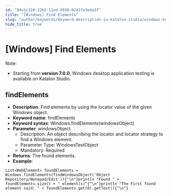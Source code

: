 ```yaml
---
id: "94e1c320-22b2-11ed-9930-0242fe3e4a3f"
title: "[Windows] Find Elements"
slug: "author/keywords/keyword-description-in-katalon-studio/windows-keywords/windows-find-elements"
hide_title: true
---
```


# <a id="id_0" class="anchor_top_offset"/><a id="ariaid-title1" class="anchor_top_offset"/>[Windows] Find Elements

              
<div xmlns="http://www.w3.org/1999/xhtml" className="note note note_note" id="id_0__id"><span className="note__title">Note:</span> 
  <ul className="ul"><li className="li"><p className="p">Starting from <strong className="ph b">version 7.0.0</strong>, Windows desktop
        application testing is available on Katalon Studio.</p></li></ul>
</div>
      

## <a id="id_0__id_1" class="anchor_top_offset"/>findElements

              
<ul xmlns="http://www.w3.org/1999/xhtml" className="ul"><li className="li">     <strong className="ph b">Description</strong>: Find elements by using the     locator value of the given Windows object.</li><li className="li">     <strong className="ph b">Keyword name</strong>: findElements</li><li className="li">     <strong className="ph b">Keyword syntax</strong>:     Windows.findElements(windowsObject)</li><li className="li">     <strong className="ph b">Parameter</strong>: windowsObject      <ul className="ul"><li className="li">Description: An object describing the locator and locator         strategy to find a Windows element.</li><li className="li">Parameter Type: WindowsTestObject</li><li className="li">Mandatory: Required</li></ul>   </li><li className="li">     <strong className="ph b">Returns</strong>: The found elements.</li><li className="li">     <strong className="ph b">Example</strong>:</li></ul> 
              
<pre xmlns="http://www.w3.org/1999/xhtml" className="pre codeblock"><code>List&lt;WebElement&gt; foundElements = Windows.findElements(findWindowsObject('Object Repository/Notepad/Edit')){"\n"}println "Found " + foundElements.size() + " element(s)"{"\n"}println "The First found element said: " + foundElements.get(0).getText(){"\n"}</code></pre> 
            
